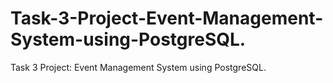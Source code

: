 # Task-3-Project-Event-Management-System-using-PostgreSQL.
Task 3 Project: Event Management System using PostgreSQL.
